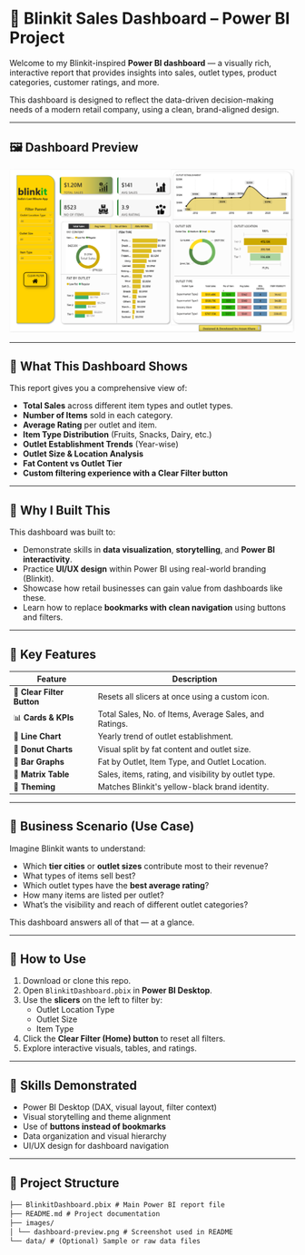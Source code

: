 
# 🛒 Blinkit Sales Dashboard – Power BI Project

Welcome to my Blinkit-inspired **Power BI dashboard** — a visually rich, interactive report that provides insights into sales, outlet types, product categories, customer ratings, and more.

This dashboard is designed to reflect the data-driven decision-making needs of a modern retail company, using a clean, brand-aligned design.

---

## 🖼️ Dashboard Preview

![Blinkit Power BI Dashboard](Blinkit_Analysis/Images/BlinkitAnalysis.png)

---

## 📌 What This Dashboard Shows

This report gives you a comprehensive view of:

- **Total Sales** across different item types and outlet types.
- **Number of Items** sold in each category.
- **Average Rating** per outlet and item.
- **Item Type Distribution** (Fruits, Snacks, Dairy, etc.)
- **Outlet Establishment Trends** (Year-wise)
- **Outlet Size & Location Analysis**
- **Fat Content vs Outlet Tier**
- **Custom filtering experience with a Clear Filter button**

---

## 🎯 Why I Built This

This dashboard was built to:

- Demonstrate skills in **data visualization**, **storytelling**, and **Power BI interactivity**.
- Practice **UI/UX design** within Power BI using real-world branding (Blinkit).
- Showcase how retail businesses can gain value from dashboards like these.
- Learn how to replace **bookmarks with clean navigation** using buttons and filters.

---

## 🧩 Key Features

| Feature | Description |
|--------|-------------|
| 🔘 **Clear Filter Button** | Resets all slicers at once using a custom icon. |
| 📊 **Cards & KPIs** | Total Sales, No. of Items, Average Sales, and Ratings. |
| 📅 **Line Chart** | Yearly trend of outlet establishment. |
| 🍩 **Donut Charts** | Visual split by fat content and outlet size. |
| 📍 **Bar Graphs** | Fat by Outlet, Item Type, and Outlet Location. |
| 🧮 **Matrix Table** | Sales, items, rating, and visibility by outlet type. |
| 🎨 **Theming** | Matches Blinkit's yellow-black brand identity. |

---

## 💼 Business Scenario (Use Case)

Imagine Blinkit wants to understand:

- Which **tier cities** or **outlet sizes** contribute most to their revenue?
- What types of items sell best?
- Which outlet types have the **best average rating**?
- How many items are listed per outlet?
- What’s the visibility and reach of different outlet categories?

This dashboard answers all of that — at a glance.

---

## 🔧 How to Use

1. Download or clone this repo.
2. Open `BlinkitDashboard.pbix` in **Power BI Desktop**.
3. Use the **slicers** on the left to filter by:
   - Outlet Location Type
   - Outlet Size
   - Item Type
4. Click the **Clear Filter (Home) button** to reset all filters.
5. Explore interactive visuals, tables, and ratings.

---

## 🧠 Skills Demonstrated

- Power BI Desktop (DAX, visual layout, filter context)
- Visual storytelling and theme alignment
- Use of **buttons instead of bookmarks**
- Data organization and visual hierarchy
- UI/UX design for dashboard navigation

---

## 📁 Project Structure
```
├── BlinkitDashboard.pbix # Main Power BI report file
├── README.md # Project documentation
├── images/
│ └── dashboard-preview.png # Screenshot used in README
└── data/ # (Optional) Sample or raw data files
```

